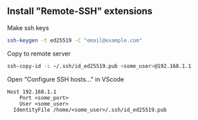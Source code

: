 ## Install "Remote-SSH" extensions

Make ssh keys

```bash
ssh-keygen -t ed25519 -C "email@example.com"
```

Copy to remote server 

```bash
ssh-copy-id -i ~/.ssh/id_ed25519.pub <some_user>@192.168.1.1
```
Open "Configure SSH hosts..." in VScode

```
Host 192.168.1.1
    Port <some_port>
    User <some_user>
  IdentityFile /home/<some_user>/.ssh/id_ed25519.pub
```
